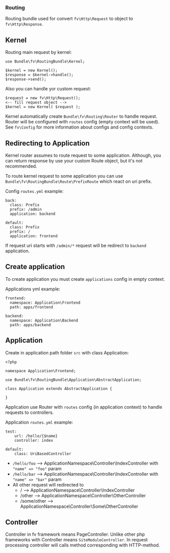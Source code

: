### Routing

Routing bundle used for convert `fv\Http\Request` to object to `fv\Http\Response`.

## Kernel

Routing main request by kernel:

    use Bundle\fv\RoutingBundle\Kernel;

    $kernel = new Kernel();
    $response = $kernel->handle();
    $response->send();

Also you can handle yor custom request:

    $request = new fv\Http\Request();
    <-- fill request object -->
    $kernel = new Kernel( $request );

Kernel automatically create `Bundle\fv\Routing\Router` to handle request.
Router will be configured with `routes` config (empty context will be used).
See `fv\Config` for more information about configs and config contexts.



## Redirecting to Application

Kernel router assumes to route request to some application.
Although, you can return response by use your custom Route object, but it's not recommended.

To route kernel request to some application you can use `Bundle\fv\RoutingBundle\Route\PrefixRoute` which
react on uri prefix.

Config `routes.yml` example:

    back:
      class: Prefix
      prefix: /admin
      application: backend

    default:
      class: Prefix
      prefix: /
      application: frontend

If request uri starts with `/admin/*` request will be redirect to `backend` application.



## Create application

To create application you must create `applications` config in empty context.

Applications yml example:

    frontend:
      namespace: Application\Frontend
      path: apps/frontend

    backend:
      namespace: Application\Backend
      path: apps/backend



## Application

Create in application path folder `src` with class Application:

    <?php

    namespace Application\Frontend;

    use Bundle\fv\RoutingBundle\Application\AbstractApplication;

    class Application extends AbstractApplication {

    }

Application use Router with `routes` config (in application context) to handle requests to controllers.

Application `routes.yml` example:

    test:
        url: /hello/{$name}
        controller: index

    default:
        class: UriBasedController


* `/hello/foo` --> ApplicationNamespace\Controller\IndexController with `"name" => "foo"` param
* `/hello/bar` --> ApplicationNamespace\Controller\IndexController with `"name" => "bar"` param
* All other request will redirected to
    * / --> ApplicationNamespace\Controller\IndexController
    * /other --> ApplicationNamespace\Controller\OtherController
    * /some/other --> ApplicationNamespace\Controller\Some\OtherController



## Controller

Controller in fv framework means PageController. Unlike other php frameworks with Controller means `SiteModuleController`.
In request processing controller will calls method corresponding with HTTP-method.